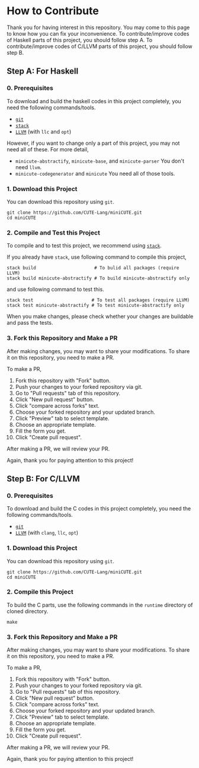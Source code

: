 # How to Contribute

Thank you for having interest in this repository. You may come to this page to know how you can fix your inconvenience. To contribute/improve codes of Haskell parts of this project, you should follow step A. To contribute/improve codes of C/LLVM parts of this project, you should follow step B.

## Step A: For Haskell

### 0. Prerequisites

To download and build the haskell codes in this project completely, you need the following commands/tools.

- [`git`][git]
- [`stack`][stack]
- [`LLVM`][LLVM] (with `llc` and `opt`)

However, if you want to change only a part of this project, you may not need all of these. For more detail,

- `minicute-abstractify`, `minicute-base`, and `minicute-parser`
  You don't need `llvm`.
- `minicute-codegenerator` and `minicute`
  You need all of those tools.

### 1. Download this Project

You can download this repository using `git`.

``` shell
git clone https://github.com/CUTE-Lang/miniCUTE.git
cd miniCUTE
```

### 2. Compile and Test this Project

To compile and to test this project, we recommend using [`stack`](https://docs.haskellstack.org/en/stable/README/).

If you already have `stack`, use following command to compile this project,

``` shell
stack build                      # To bulid all packages (require LLVM)
stack build minicute-abstractify # To build minicute-abstractify only
```

and use following command to test this.

``` shell
stack test                      # To test all packages (require LLVM)
stack test minicute-abstractify # To test minicute-abstractify only
```

When you make changes, please check whether your changes are buildable and pass the tests.

### 3. Fork this Repository and Make a PR

After making changes, you may want to share your modifications. To share it on this repository, you need to make a PR.

To make a PR,

1. Fork this repository with "Fork" button.
1. Push your changes to your forked repository via git.
1. Go to "Pull requests" tab of this repository.
1. Click "New pull request" button.
1. Click "compare across forks" text.
1. Choose your forked repository and your updated branch.
1. Click "Preview" tab to select template.
1. Choose an appropriate template.
1. Fill the form you get.
1. Click "Create pull request".

After making a PR, we will review your PR.

Again, thank you for paying attention to this project!

## Step B: For C/LLVM

### 0. Prerequisites

To download and build the C codes in this project completely, you need the following commands/tools.

- [`git`][git]
- [`LLVM`][LLVM] (with `clang`, `llc`, `opt`)

### 1. Download this Project

You can download this repository using `git`.

``` shell
git clone https://github.com/CUTE-Lang/miniCUTE.git
cd miniCUTE
```

### 2. Compile this Project

To build the C parts, use the following commands in the `runtime` directory of cloned directory.

```
make
```

### 3. Fork this Repository and Make a PR

After making changes, you may want to share your modifications. To share it on this repository, you need to make a PR.

To make a PR,

1. Fork this repository with "Fork" button.
1. Push your changes to your forked repository via git.
1. Go to "Pull requests" tab of this repository.
1. Click "New pull request" button.
1. Click "compare across forks" text.
1. Choose your forked repository and your updated branch.
1. Click "Preview" tab to select template.
1. Choose an appropriate template.
1. Fill the form you get.
1. Click "Create pull request".

After making a PR, we will review your PR.

Again, thank you for paying attention to this project!

[git]: https://git-scm.com/
[stack]: https://docs.haskellstack.org/
[LLVM]: https://llvm.org/

